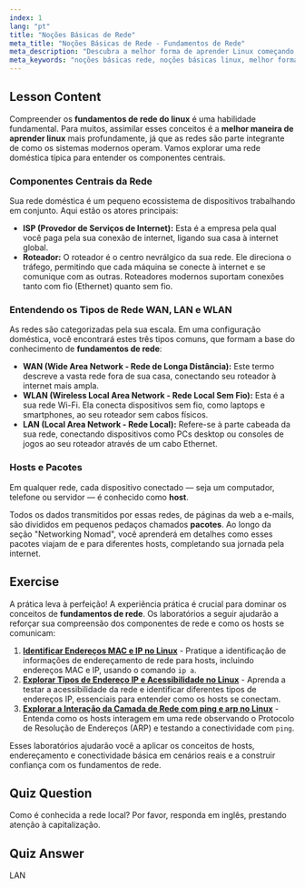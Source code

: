 ```yaml
---
index: 1
lang: "pt"
title: "Noções Básicas de Rede"
meta_title: "Noções Básicas de Rede - Fundamentos de Rede"
meta_description: "Descubra a melhor forma de aprender Linux começando pelas noções básicas de rede. Este guia aborda os fundamentos de componentes de rede como WAN, LAN, roteadores e hosts para iniciantes."
meta_keywords: "noções básicas rede, noções básicas linux, melhor forma de aprender linux, fundamentos linux, WAN, LAN, WLAN, tutorial rede, guia de rede"
---
```


## Lesson Content

Compreender os **fundamentos de rede do linux** é uma habilidade fundamental. Para muitos, assimilar esses conceitos é a **melhor maneira de aprender linux** mais profundamente, já que as redes são parte integrante de como os sistemas modernos operam. Vamos explorar uma rede doméstica típica para entender os componentes centrais.

### Componentes Centrais da Rede

Sua rede doméstica é um pequeno ecossistema de dispositivos trabalhando em conjunto. Aqui estão os atores principais:

- **ISP (Provedor de Serviços de Internet):** Esta é a empresa pela qual você paga pela sua conexão de internet, ligando sua casa à internet global.
- **Roteador:** O roteador é o centro nevrálgico da sua rede. Ele direciona o tráfego, permitindo que cada máquina se conecte à internet e se comunique com as outras. Roteadores modernos suportam conexões tanto com fio (Ethernet) quanto sem fio.

### Entendendo os Tipos de Rede WAN, LAN e WLAN

As redes são categorizadas pela sua escala. Em uma configuração doméstica, você encontrará estes três tipos comuns, que formam a base do conhecimento de **fundamentos de rede**:

- **WAN (Wide Area Network - Rede de Longa Distância):** Este termo descreve a vasta rede fora de sua casa, conectando seu roteador à internet mais ampla.
- **WLAN (Wireless Local Area Network - Rede Local Sem Fio):** Esta é a sua rede Wi-Fi. Ela conecta dispositivos sem fio, como laptops e smartphones, ao seu roteador sem cabos físicos.
- **LAN (Local Area Network - Rede Local):** Refere-se à parte cabeada da sua rede, conectando dispositivos como PCs desktop ou consoles de jogos ao seu roteador através de um cabo Ethernet.

### Hosts e Pacotes

Em qualquer rede, cada dispositivo conectado — seja um computador, telefone ou servidor — é conhecido como **host**.

Todos os dados transmitidos por essas redes, de páginas da web a e-mails, são divididos em pequenos pedaços chamados **pacotes**. Ao longo da seção "Networking Nomad", você aprenderá em detalhes como esses pacotes viajam de e para diferentes hosts, completando sua jornada pela internet.

## Exercise

A prática leva à perfeição! A experiência prática é crucial para dominar os conceitos de **fundamentos de rede**. Os laboratórios a seguir ajudarão a reforçar sua compreensão dos componentes de rede e como os hosts se comunicam:

1.  **[Identificar Endereços MAC e IP no Linux](https://labex.io/pt/labs/comptia-identify-mac-and-ip-addresses-in-linux-592731)** - Pratique a identificação de informações de endereçamento de rede para hosts, incluindo endereços MAC e IP, usando o comando `ip a`.
2.  **[Explorar Tipos de Endereço IP e Acessibilidade no Linux](https://labex.io/pt/labs/comptia-explore-ip-address-types-and-reachability-in-linux-592780)** - Aprenda a testar a acessibilidade da rede e identificar diferentes tipos de endereços IP, essenciais para entender como os hosts se conectam.
3.  **[Explorar a Interação da Camada de Rede com ping e arp no Linux](https://labex.io/pt/labs/comptia-explore-network-layer-interaction-with-ping-and-arp-in-linux-592746)** - Entenda como os hosts interagem em uma rede observando o Protocolo de Resolução de Endereços (ARP) e testando a conectividade com `ping`.

Esses laboratórios ajudarão você a aplicar os conceitos de hosts, endereçamento e conectividade básica em cenários reais e a construir confiança com os fundamentos de rede.

## Quiz Question

Como é conhecida a rede local? Por favor, responda em inglês, prestando atenção à capitalização.

## Quiz Answer

LAN
